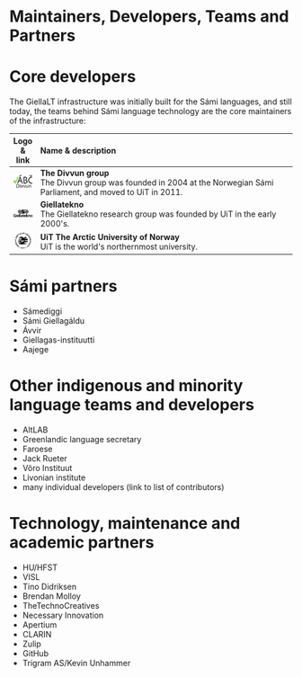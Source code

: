 # Maintainers, Developers, Teams and Partners

# Core developers

The GiellaLT infrastructure was initially built for the Sámi languages, and still today, the teams behind Sámi language technology are the core maintainers of the infrastructure:

| Logo & link | Name & description                                                                                   |
|:-----------:|:------------------ |
| [![Divvn logo](images/logos/divvun-logo-m-tekst-utan-uit.png)](https://divvun.no/en) | **The Divvun group** <br/> The Divvun group was founded in 2004 at the Norwegian Sámi Parliament, and moved to UiT in 2011.
| [![Giellatekno](images/logos/GT-logo.png)](https://giellatekno.uit.no/index.eng.html) | **Giellatekno** <br/> The Giellatekno research group was founded by UiT in the early 2000's.
| [![UiT logo](images/logos/UiT_Segl_Sam_Svart_960px.png)](https://en.uit.no) | **UiT The Arctic University of Norway** <br/> UiT is the world's northernmost university.

# Sámi partners

- Sámediggi
- Sámi Giellagáldu
- Ávvir
- Giellagas-instituutti
- Aajege

# Other indigenous and minority language teams and developers

- AltLAB
- Greenlandic language secretary
- Faroese
- Jack Rueter
- Võro Instituut
- Livonian institute
- many individual developers (link to list of contributors)

# Technology, maintenance and academic partners

- HU/HFST
- VISL
- Tino Didriksen
- Brendan Molloy
- TheTechnoCreatives
- Necessary Innovation
- Apertium
- CLARIN
- Zulip
- GitHub
- Trigram AS/Kevin Unhammer
